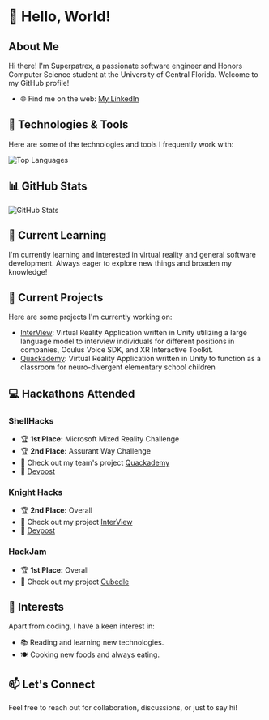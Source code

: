 # 👋 Hello, World!

## About Me

Hi there! I'm Superpatrex, a passionate software engineer and Honors Computer Science student at the University of Central Florida. Welcome to my GitHub profile!

- 🌐 Find me on the web: [My LinkedIn](https://www.linkedin.com/in/johnandrewscs/)

## 🔧 Technologies & Tools

Here are some of the technologies and tools I frequently work with:

![Top Languages](https://github-readme-stats.vercel.app/api/top-langs/?username=Superpatrex&layout=compact&theme=dark)

## 📊 GitHub Stats

![GitHub Stats](https://github-readme-stats.vercel.app/api?username=Superpatrex&count_private=true&show_icons=true&theme=dark)

## 🌱 Current Learning

I'm currently learning and interested in virtual reality and general software development. Always eager to explore new things and broaden my knowledge!

## 🎯 Current Projects

Here are some projects I'm currently working on:

- [InterView](https://github.com/Superpatrex/InterView.git): Virtual Reality Application written in Unity utilizing a large language model to interview individuals for different positions in companies, Oculus Voice SDK, and XR Interactive Toolkit.
- [Quackademy](https://github.com/Superpatrex/Quackademy.git): Virtual Reality Application written in Unity to function as a classroom for neuro-divergent elementary school children

## 💻 Hackathons Attended

### ShellHacks
- 🏆 **1st Place:** Microsoft Mixed Reality Challenge
- 🏆 **2nd Place:** Assurant Way Challenge
- 🚀 Check out my team's project [Quackademy](https://github.com/Superpatrex/Quackademy)
- 📄 [Devpost](https://devpost.com/software/interview-ai-powered-interview-prep)

### Knight Hacks
- 🏆 **2nd Place:** Overall
- 🚀 Check out my project [InterView](https://github.com/Superpatrex/InterView)
- 📄 [Devpost](https://devpost.com/software/interview-ai-powered-interview-prep)

### HackJam
- 🏆 **1st Place:** Overall
- 🚀 Check out my project [Cubedle](https://github.com/Superpatrex/Cubedle)

  
## 🚀 Interests

Apart from coding, I have a keen interest in:

- 📚 Reading and learning new technologies.
- 🍽️ Cooking new foods and always eating.

## 📫 Let's Connect

Feel free to reach out for collaboration, discussions, or just to say hi!
